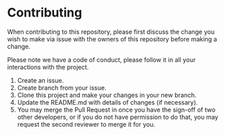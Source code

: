 # Contributing

When contributing to this repository, please first discuss the change you wish to make via issue with the owners of this repository before making a change. 

Please note we have a code of conduct, please follow it in all your interactions with the project.

1. Create an issue.
2. Create branch from your issue.
2. Clone this project and make your changes in your new branch.
3. Update the README.md with details of changes (if necessary).
4. You may merge the Pull Request in once you have the sign-off of two other developers, or if you 
   do not have permission to do that, you may request the second reviewer to merge it for you.